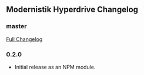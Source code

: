 ## Modernistik Hyperdrive Changelog

### master
[Full Changelog](https://github.com/modernistik/hyperdrive/compare/v2...master)

### 0.2.0
* Initial release as an NPM module.
